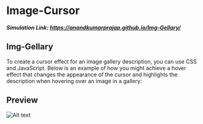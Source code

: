 # Image-Cursor
***Simulation Link: https://anandkumarprajap.github.io/Img-Gellary/***

## Img-Gellary
To create a cursor effect for an image gallery description, you can use CSS and JavaScript. Below is an example of how you might achieve a hover effect that changes the appearance of the cursor and highlights the description when hovering over an image in a gallery:

## Preview
![Alt text]([https://example.com/image.png](https://www.freepik.com/free-vector/cursor-pack-nine_1538098.htm#query=cursor%20png&position=2&from_view=keyword&track=ais_hybrid&uuid=02928b8d-2090-414e-9d6f-e769c61f088c))
